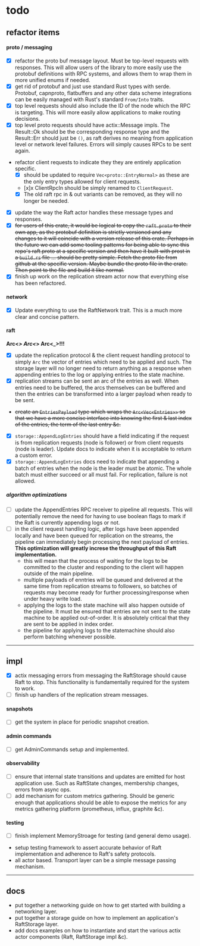 todo
====
## refactor items
#### proto / messaging
- [x] refactor the proto buf message layout. Must be top-level requests with responses. This will allow users of the library to more easily use the protobuf definitions with RPC systems, and allows them to wrap them in more unified enums if needed.
- [x] get rid of protobuf and just use standard Rust types with serde. Protobuf, capnproto, flatbuffers and any other data scheme integrations can be easily managed with Rust's standard `From/Into` traits.
- [x] top level requests should also include the ID of the node which the RPC is targeting. This will more easily allow applications to make routing decisions.
- [x] top level proto requests should have actix::Message impls. The Result::Ok should be the corresponding response type and the Result::Err should just be `()`, as raft derives no meaning from application level or network level failures. Errors will simply causes RPCs to be sent again.
- refactor client requests to indicate they they are entirely application specific.
    - [x] should be updated to require `Vec<proto::EntryNormal>` as these are the only entry types allowed for client requests.
    - [x]x ClientRpcIn should be simply renamed to `ClientRequest`.
    - [x] The old raft rpc in & out variants can be removed, as they will no longer be needed.
- [x] update the way the Raft actor handles these message types and responses.
- [x] ~~for users of this crate, it would be logical to copy the `raft.proto` to their own app, as the protobuf definition is strictly versioned and any changes to it will coincide with a version release of this crate. Perhaps in the future we can add some tooling patterns for being able to sync this repo's raft.proto at a specific version and then have it built with prost in a `build.rs` file ... should be pretty simple. Fetch the proto file from github at the specific version. Maybe bundle the proto file in the crate. Then point to the file and build it like normal.~~
- [x] finish up work on the replication stream actor now that everything else has been refactored.

#### network
- [x] Update everything to use the RaftNetwork trait. This is a much more clear and concise pattern.

#### raft
**Arc<_> Arc<_> Arc<_>!!!**
- [x] update the replication protocol & the client request handling protocol to simply `Arc` the vector of entries which need to be applied and such. The storage layer will no longer need to return anything as a response when appending entries to the log or applying entries to the state machine.
- [x] replication streams can be sent an arc of the entries as well. When entries need to be buffered, the arcs themselves can be buffered and then the entries can be transformed into a larger payload when ready to be sent.
- ~~create an `EntriesPayload` type which wraps the `Arc<Vec<Entries>>` so that we have a more concise interface into knowing the first & last index of the entries, the term of the last entry &c.~~
- [x] `storage::AppendLogEntries` should have a field indicating if the request is from replication requests (node is follower) or from client requests (node is leader). Update docs to indicate when it is acceptable to return a custom error.
- [x] `storage::AppendLogEntries` docs need to indicate that appending a batch of entries when the node is the leader must be atomic. The whole batch must either succeed or all must fail. For replication, failure is not allowed.

##### algorithm optimizations
- [ ] update the AppendEntries RPC receiver to pipeline all requests. This will potentially remove the need for having to use boolean flags to mark if the Raft is currently appending logs or not.
- [ ] in the client request handling logic, after logs have been appended locally and have been queued for replication on the streams, the pipeline can immediately begin processing the next payload of entries. **This optimization will greatly increse the throughput of this Raft implementation.**
    - this will mean that the process of waiting for the logs to be committed to the cluster and responding to the client will happen outside of the main pipeline.
    - multiple payloads of enntries will be queued and delivered at the same time from replication streams to followers, so batches of requests may become ready for further processing/response when under heavy write load.
    - applying the logs to the state machine will also happen outside of the pipeline. It must be ensured that entries are not sent to the state machine to be applied out-of-order. It is absolutely critical that they are sent to be applied in index order.
    - the pipeline for applying logs to the statemachine should also perform batching whenever possible.

----

## impl
- [x] actix messaging errors from messaging the RaftStorage should cause Raft to stop. This functionality is fundamentally required for the system to work.
- [ ] finish up handlers of the replication stream messages.

#### snapshots
- [ ] get the system in place for periodic snapshot creation.

#### admin commands
- [ ] get AdminCommands setup and implemented.

#### observability
- [ ] ensure that internal state transitions and updates are emitted for host application use. Such as RaftState changes, membership changes, errors from async ops.
- [ ] add mechanism for custom metrics gathering. Should be generic enough that applications should be able to expose the metrics for any metrics gathering platform (prometheus, influx, graphite &c).

#### testing
- [ ] finish implement MemoryStroage for testing (and general demo usage).
- setup testing framework to assert accurate behavior of Raft implementation and adherence to Raft's safety protocols.
- all actor based. Transport layer can be a simple message passing mechanism.

----

## docs
- put together a networking guide on how to get started with building a networking layer.
- put together a storage guide on how to implement an application's RaftStorage layer.
- add docs examples on how to instantiate and start the various actix actor components (Raft, RaftStorage impl &c).
